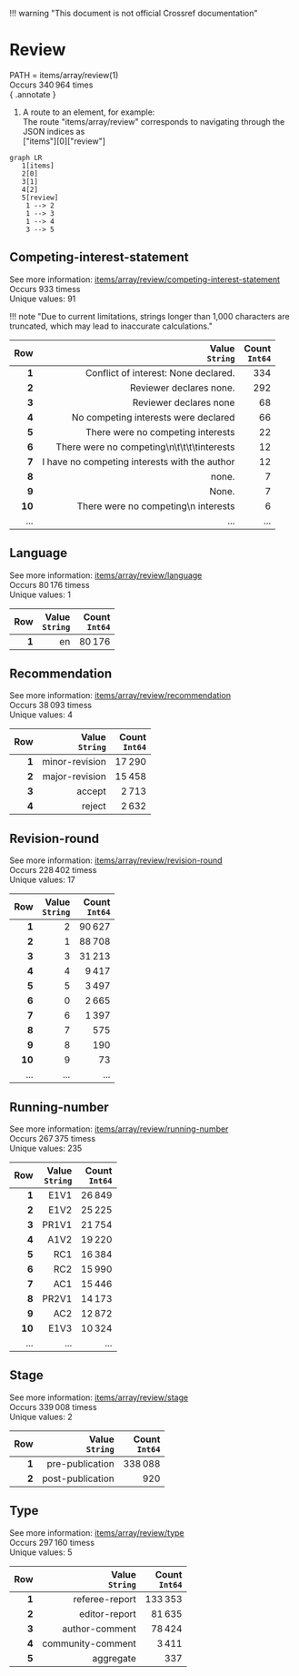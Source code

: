 !!! warning "This document is not official Crossref documentation"
# Review
PATH = items/array/review(1)  
Occurs 340 964 times  
{ .annotate }

1. A route to an element, for example:  
   The route "items/array/review" corresponds to navigating through the JSON indices as  
   ["items"][0]["review"]  

```mermaid
graph LR
   1[items]
   2[0]
   3[1]
   4[2]
   5[review]
    1 --> 2
    1 --> 3
    1 --> 4
    3 --> 5
```


## Competing-interest-statement
See more information: [items/array/review/competing-interest-statement](competing-interest-statement/index.md)  
Occurs 933 timess  
Unique values: 91  

!!! note "Due to current limitations, strings longer than 1,000 characters are truncated, which may lead to inaccurate calculations."

| **Row** | **Value**<br>`String`                         | **Count**<br>`Int64` |
|--------:|----------------------------------------------:|---------------------:|
| **1**   | Conflict of interest: None declared.          | 334                  |
| **2**   | Reviewer declares none.                       | 292                  |
| **3**   | Reviewer declares none                        | 68                   |
| **4**   | No competing interests were declared          | 66                   |
| **5**   | There were no competing interests             | 22                   |
| **6**   | There were no competing\n\t\t\t\tinterests    | 12                   |
| **7**   | I have no competing interests with the author | 12                   |
| **8**   | none.                                         | 7                    |
| **9**   | None.                                         | 7                    |
| **10**  | There were no competing\n        interests    | 6                    |
| ... | ... | ... |

## Language
See more information: [items/array/review/language](language/index.md)  
Occurs 80 176 timess  
Unique values: 1  

| **Row** | **Value**<br>`String` | **Count**<br>`Int64` |
|--------:|----------------------:|---------------------:|
| **1**   | en                    | 80 176               |

## Recommendation
See more information: [items/array/review/recommendation](recommendation/index.md)  
Occurs 38 093 timess  
Unique values: 4  

| **Row** | **Value**<br>`String` | **Count**<br>`Int64` |
|--------:|----------------------:|---------------------:|
| **1**   | minor-revision        | 17 290               |
| **2**   | major-revision        | 15 458               |
| **3**   | accept                | 2 713                |
| **4**   | reject                | 2 632                |

## Revision-round
See more information: [items/array/review/revision-round](revision-round/index.md)  
Occurs 228 402 timess  
Unique values: 17  

| **Row** | **Value**<br>`String` | **Count**<br>`Int64` |
|--------:|----------------------:|---------------------:|
| **1**   | 2                     | 90 627               |
| **2**   | 1                     | 88 708               |
| **3**   | 3                     | 31 213               |
| **4**   | 4                     | 9 417                |
| **5**   | 5                     | 3 497                |
| **6**   | 0                     | 2 665                |
| **7**   | 6                     | 1 397                |
| **8**   | 7                     | 575                  |
| **9**   | 8                     | 190                  |
| **10**  | 9                     | 73                   |
| ... | ... | ... |

## Running-number
See more information: [items/array/review/running-number](running-number/index.md)  
Occurs 267 375 timess  
Unique values: 235  

| **Row** | **Value**<br>`String` | **Count**<br>`Int64` |
|--------:|----------------------:|---------------------:|
| **1**   | E1V1                  | 26 849               |
| **2**   | E1V2                  | 25 225               |
| **3**   | PR1V1                 | 21 754               |
| **4**   | A1V2                  | 19 220               |
| **5**   | RC1                   | 16 384               |
| **6**   | RC2                   | 15 990               |
| **7**   | AC1                   | 15 446               |
| **8**   | PR2V1                 | 14 173               |
| **9**   | AC2                   | 12 872               |
| **10**  | E1V3                  | 10 324               |
| ... | ... | ... |

## Stage
See more information: [items/array/review/stage](stage/index.md)  
Occurs 339 008 timess  
Unique values: 2  

| **Row** | **Value**<br>`String` | **Count**<br>`Int64` |
|--------:|----------------------:|---------------------:|
| **1**   | pre-publication       | 338 088              |
| **2**   | post-publication      | 920                  |

## Type
See more information: [items/array/review/type](type/index.md)  
Occurs 297 160 timess  
Unique values: 5  

| **Row** | **Value**<br>`String` | **Count**<br>`Int64` |
|--------:|----------------------:|---------------------:|
| **1**   | referee-report        | 133 353              |
| **2**   | editor-report         | 81 635               |
| **3**   | author-comment        | 78 424               |
| **4**   | community-comment     | 3 411                |
| **5**   | aggregate             | 337                  |

